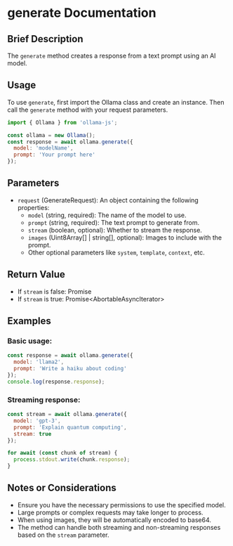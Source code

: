 # generate Documentation

## Brief Description
The `generate` method creates a response from a text prompt using an AI model.

## Usage
To use `generate`, first import the Ollama class and create an instance. Then call the `generate` method with your request parameters.

```javascript
import { Ollama } from 'ollama-js';

const ollama = new Ollama();
const response = await ollama.generate({
  model: 'modelName',
  prompt: 'Your prompt here'
});
```

## Parameters
- `request` (GenerateRequest): An object containing the following properties:
  - `model` (string, required): The name of the model to use.
  - `prompt` (string, required): The text prompt to generate from.
  - `stream` (boolean, optional): Whether to stream the response.
  - `images` (Uint8Array[] | string[], optional): Images to include with the prompt.
  - Other optional parameters like `system`, `template`, `context`, etc.

## Return Value
- If `stream` is false: Promise<GenerateResponse>
- If `stream` is true: Promise<AbortableAsyncIterator<GenerateResponse>>

## Examples

### Basic usage:
```javascript
const response = await ollama.generate({
  model: 'llama2',
  prompt: 'Write a haiku about coding'
});
console.log(response.response);
```

### Streaming response:
```javascript
const stream = await ollama.generate({
  model: 'gpt-3',
  prompt: 'Explain quantum computing',
  stream: true
});

for await (const chunk of stream) {
  process.stdout.write(chunk.response);
}
```

## Notes or Considerations
- Ensure you have the necessary permissions to use the specified model.
- Large prompts or complex requests may take longer to process.
- When using images, they will be automatically encoded to base64.
- The method can handle both streaming and non-streaming responses based on the `stream` parameter.